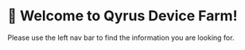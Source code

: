 









# 👋  Welcome to Qyrus Device Farm!

Please use the left nav bar to find the information you are looking for.

